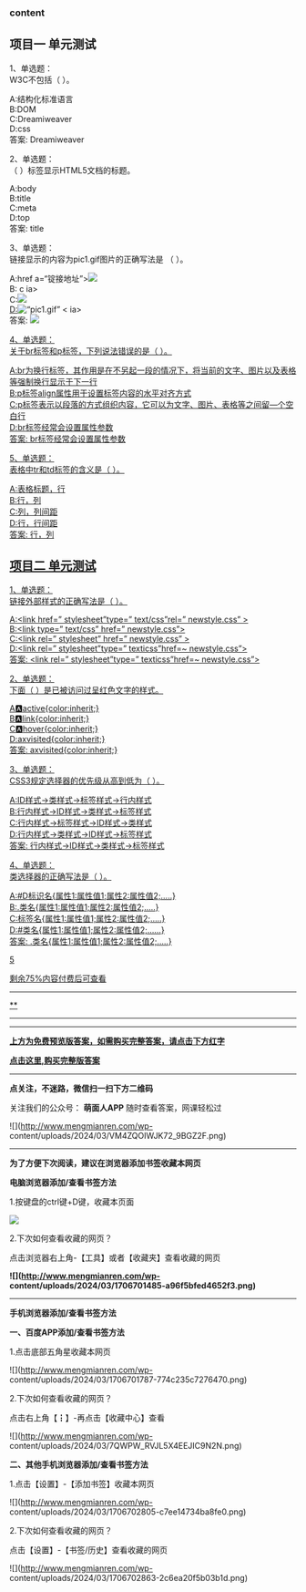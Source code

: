 ### content

## 项目一 单元测试

1、单选题：  
W3C不包括（ ）。

A:结构化标准语言  
B:DOM  
C:Dreamiweaver  
D:css  
答案: Dreamiweaver

2、单选题：  
（ ）标签显示HTML5文档的标题。

A:body  
B:title  
C:meta  
D:top  
答案: title

3、单选题：  
链接显示的内容为pic1.gif图片的正确写法是 （ ）。

A:href a=“锭接地址”><img src= “pic1.gif”> </href>  
B:<a src=“链接地址”><img href= “pic1.gif”> c ia>  
C:<a href=“链接地址”><img src= “pic1.gif”> <fa>  
D:<a src=“链接地址”><img alt= “pic1.gif”> < ia>  
答案: <a href=“链接地址”><img src= “pic1.gif”> <fa>

4、单选题：  
关于br标签和p标签，下列说法错误的是（ ）。

A:br为换行标签，其作用是在不另起一段的情况下，将当前的文字、图片以及表格等强制换行显示于下一行  
B:p标签align属性用于设置标签内容的水平对齐方式  
C:p标签表示以段落的方式组织内容，它可以为文字、图片、表格等之间留—个空白行  
D:br标签经常会设置属性参数  
答案: br标签经常会设置属性参数

5、单选题：  
表格中tr和td标签的含义是（ ）。

A:表格标题，行  
B:行，列  
C:列，列间距  
D:行，行间距  
答案: 行，列

## 项目二 单元测试

1、单选题：  
链接外部样式的正确写法是（ ）。

A:<link href=” stylesheet”type=” text/css”rel=” newstyle.css” >  
B:<link type=” text/css” href=” newstyle.css”>  
C:<link rel=” stylesheet” href=” newstyle.css” >  
D:<link rel=” stylesheet”type=” texticss”href=~ newstyle.css”>  
答案: <link rel=” stylesheet”type=” texticss”href=~ newstyle.css”>

2、单选题：  
下面（ ）是已被访问过呈红色文字的样式。

A:a:active{color:inherit;}  
B:a:link{color:inherit;}  
C:a:hover{color:inherit;}  
D:axvisited{color:inherit;}  
答案: axvisited{color:inherit;}

3、单选题：  
CSS3规定选择器的优先级从高到低为（ ）。

A:ID样式→类样式→标签样式→行内样式  
B:行内样式→ID样式→类样式→标签样式  
C:行内样式→标签样式→ID样式→类样式  
D:行内样式→类样式→ID样式→标签样式  
答案: 行内样式→ID样式→类样式→标签样式

4、单选题：  
类选择器的正确写法是（ ）。

A:#D标识名{属性1:属性值1;属性2:属性值2;…..}  
B:.类名{属性1∶属性值1;属性2:属性值2;…..}  
C:标签名{属性1:属性值1;属性2:属性值2;…..}  
D:#类名{属性1∶属性值1;属性2:属性值2;……}  
答案: .类名{属性1∶属性值1;属性2:属性值2;…..}

5

剩余75%内容付费后可查看  
****

**



* * *

* * *

**上方为免费预览版答案，如需购买完整答案，请点击下方红字**

[**点击这里,购买完整版答案**](http://www.mengmianren.com/zhihuishudaan2023/50358.html)

* * *

**点关注，不迷路，微信扫一扫下方二维码**

关注我们的公众号： **萌面人APP** 随时查看答案，网课轻松过

![](http://www.mengmianren.com/wp-
content/uploads/2024/03/VM4ZQOIWJK72_9BGZ2F.png)

* * *

**为了方便下次阅读，建议在浏览器添加书签收藏本网页**

**电脑浏览器添加/查看书签方法**

1.按键盘的ctrl键+D键，收藏本页面

![](http://www.mengmianren.com/wp-content/uploads/2024/03/AF9T_JKKHAJN.png)

2.下次如何查看收藏的网页？

点击浏览器右上角-【工具】或者【收藏夹】查看收藏的网页

**![](http://www.mengmianren.com/wp-
content/uploads/2024/03/1706701485-a96f5bfed4652f3.png)**

* * *

**手机浏览器添加/查看书签方法**

**一、百度APP添加/查看书签方法**

1.点击底部五角星收藏本网页

![](http://www.mengmianren.com/wp-
content/uploads/2024/03/1706701787-774c235c7276470.png)

2.下次如何查看收藏的网页？

点击右上角【┇】-再点击【收藏中心】查看

![](http://www.mengmianren.com/wp-
content/uploads/2024/03/7QWPW_RVJL5X4EEJIC9N2N.png)

**二、其他手机浏览器添加/查看书签方法**

1.点击【设置】-【添加书签】收藏本网页

![](http://www.mengmianren.com/wp-
content/uploads/2024/03/1706702805-c7ee14734ba8fe0.png)

2.下次如何查看收藏的网页？

点击【设置】-【书签/历史】查看收藏的网页

![](http://www.mengmianren.com/wp-
content/uploads/2024/03/1706702863-2c6ea20f5b03b1d.png)

